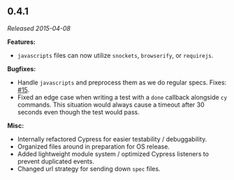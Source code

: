 ## 0.4.1

_Released 2015-04-08_

**Features:**

- `javascripts` files can now utilize `snockets`, `browserify`, or `requirejs`.

**Bugfixes:**

- Handle `javascripts` and preprocess them as we do regular specs. Fixes:
  [#15](https://github.com/cypress-io/cypress/issues/15).
- Fixed an edge case when writing a test with a `done` callback alongside `cy`
  commands. This situation would always cause a timeout after 30 seconds even
  though the test would pass.

**Misc:**

- Internally refactored Cypress for easier testability / debuggability.
- Organized files around in preparation for OS release.
- Added lightweight module system / optimized Cypress listeners to prevent
  duplicated events.
- Changed url strategy for sending down `spec` files.
